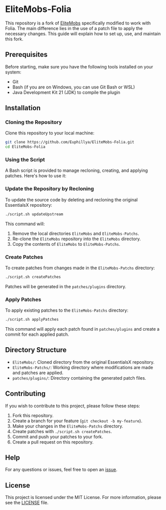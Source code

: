 # EliteMobs-Folia

This repository is a fork of [EliteMobs](https://github.com/MagmaGuy/EliteMobs) specifically modified to work with Folia. The main difference lies in the use of a patch file to apply the necessary changes. This guide will explain how to set up, use, and maintain this fork.

## Prerequisites

Before starting, make sure you have the following tools installed on your system:

- Git
- Bash (if you are on Windows, you can use Git Bash or WSL)
- Java Development Kit 21 (JDK) to compile the plugin

## Installation

### Cloning the Repository

Clone this repository to your local machine:

```bash
git clone https://github.com/Euphillya/EliteMobs-Folia.git
cd EliteMobs-Folia
```

### Using the Script

A Bash script is provided to manage recloning, creating, and applying patches. Here's how to use it:

### Update the Repository by Recloning

To update the source code by deleting and recloning the original EssentialsX repository:

```bash
./script.sh updateUpstream
```

This command will:
1. Remove the local directories `EliteMobs` and `EliteMobs-Patchs`.
2. Re-clone the `EliteMobs` repository into the `EliteMobs` directory.
3. Copy the contents of `EliteMobs` to `EliteMobs-Patchs`.

### Create Patches

To create patches from changes made in the `EliteMobs-Patchs` directory:

```bash
./script.sh createPatches
```

Patches will be generated in the `patches/plugins` directory.

### Apply Patches

To apply existing patches to the `EliteMobs-Patchs` directory:

```bash
./script.sh applyPatches
```

This command will apply each patch found in `patches/plugins` and create a commit for each applied patch.

## Directory Structure

- `EliteMobs/`: Cloned directory from the original EssentialsX repository.
- `EliteMobs-Patchs/`: Working directory where modifications are made and patches are applied.
- `patches/plugins/`: Directory containing the generated patch files.

## Contributing

If you wish to contribute to this project, please follow these steps:

1. Fork this repository.
2. Create a branch for your feature (`git checkout -b my-feature`).
3. Make your changes in the `EliteMobs-Patchs` directory.
4. Create patches with `./script.sh createPatches`.
5. Commit and push your patches to your fork.
6. Create a pull request on this repository.

## Help

For any questions or issues, feel free to open an [issue](https://github.com/Euphillya/EliteMobs-Folia/issues).

## License

This project is licensed under the MIT License. For more information, please see the [LICENSE](LICENSE) file.